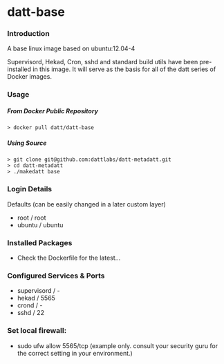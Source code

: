 datt-base
============

### Introduction

A base linux image based on ubuntu:12.04-4

Supervisord, Hekad, Cron, sshd and standard build utils have been pre-installed in this
image. It will serve as the basis for all of the datt series of Docker images.

### Usage

##### From Docker Public Repository

    > docker pull datt/datt-base

##### Using Source

    > git clone git@github.com:dattlabs/datt-metadatt.git
    > cd datt-metadatt
    > ./makedatt base

### Login Details

Defaults (can be easily changed in a later custom layer)
- root / root
- ubuntu / ubuntu

### Installed Packages

- Check the Dockerfile for the latest...

### Configured Services & Ports

- supervisord / -
- hekad / 5565
- crond / -
- sshd / 22

### Set local firewall:

- sudo ufw allow 5565/tcp (example only. consult your security guru for the correct setting in your environment.)
